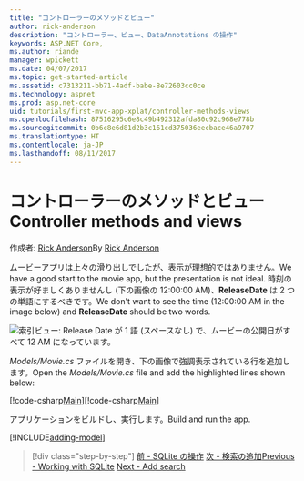 ```yaml
---
title: "コントローラーのメソッドとビュー"
author: rick-anderson
description: "コントローラー、ビュー、DataAnnotations の操作"
keywords: ASP.NET Core,
ms.author: riande
manager: wpickett
ms.date: 04/07/2017
ms.topic: get-started-article
ms.assetid: c7313211-bb71-4adf-babe-8e72603cc0ce
ms.technology: aspnet
ms.prod: asp.net-core
uid: tutorials/first-mvc-app-xplat/controller-methods-views
ms.openlocfilehash: 87516295c6e8c49b492312afda80c92c968e778b
ms.sourcegitcommit: 0b6c8e6d81d2b3c161cd375036eecbace46a9707
ms.translationtype: HT
ms.contentlocale: ja-JP
ms.lasthandoff: 08/11/2017
---
```

# <a name="controller-methods-and-views"></a><span data-ttu-id="3fc25-104">コントローラーのメソッドとビュー</span><span class="sxs-lookup"><span data-stu-id="3fc25-104">Controller methods and views</span></span>

<span data-ttu-id="3fc25-105">作成者: [Rick Anderson](https://twitter.com/RickAndMSFT)</span><span class="sxs-lookup"><span data-stu-id="3fc25-105">By [Rick Anderson](https://twitter.com/RickAndMSFT)</span></span>

<span data-ttu-id="3fc25-106">ムービーアプリは上々の滑り出しでしたが、表示が理想的ではありません。</span><span class="sxs-lookup"><span data-stu-id="3fc25-106">We have a good start to the movie app, but the presentation is not ideal.</span></span> <span data-ttu-id="3fc25-107">時刻の表示が好ましくありませんし (下の画像の 12:00:00 AM)、**ReleaseDate** は 2 つの単語にするべきです。</span><span class="sxs-lookup"><span data-stu-id="3fc25-107">We don't want to see the time (12:00:00 AM in the image below) and **ReleaseDate** should be two words.</span></span>

![索引ビュー: Release Date が 1 語 (スペースなし) で、ムービーの公開日がすべて 12 AM になっています。](../../tutorials/first-mvc-app/working-with-sql/_static/m55.png)

<span data-ttu-id="3fc25-109">*Models/Movie.cs* ファイルを開き、下の画像で強調表示されている行を追加します。</span><span class="sxs-lookup"><span data-stu-id="3fc25-109">Open the *Models/Movie.cs* file and add the highlighted lines shown below:</span></span>

<span data-ttu-id="3fc25-110">[!code-csharp[Main](../../tutorials/first-mvc-app/start-mvc/sample/MvcMovie/Models/MovieDate.cs?name=snippet_1&highlight=2,11-12)]</span><span class="sxs-lookup"><span data-stu-id="3fc25-110">[!code-csharp[Main](../../tutorials/first-mvc-app/start-mvc/sample/MvcMovie/Models/MovieDate.cs?name=snippet_1&highlight=2,11-12)]</span></span>

<span data-ttu-id="3fc25-111">アプリケーションをビルドし、実行します。</span><span class="sxs-lookup"><span data-stu-id="3fc25-111">Build and run the app.</span></span>

<!-- include start
![MVC Movie application open browser showing movie data](../../tutorials/first-mvc-app/working-with-sql/_static/m55.png)

 -->

[!INCLUDE[adding-model](../../includes/mvc-intro/controller-methods-views.md)]

>[!div class="step-by-step"]
<span data-ttu-id="3fc25-112">[前 - SQLite の操作](working-with-sql.md)
[次 - 検索の追加](search.md)</span><span class="sxs-lookup"><span data-stu-id="3fc25-112">[Previous - Working with SQLite](working-with-sql.md)
[Next - Add search](search.md)</span></span>  